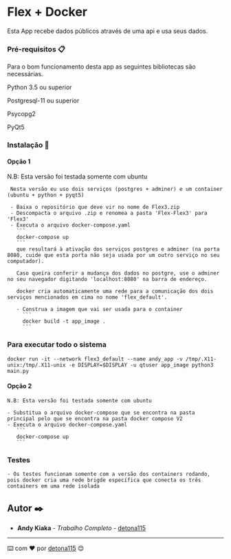 # Flex + Docker

Esta App recebe dados públicos através de uma api e usa seus dados.

### Pré-requisitos 📋

Para o bom funcionamento desta app as seguintes bibliotecas são necessárias.

Python 3.5 ou superior

Postgresql-11 ou superior

Psycopg2

PyQt5

### Instalação 🔧

#### Opção 1

   N.B: Esta versão foi testada somente com ubuntu

     Nesta versão eu uso dois serviços (postgres + adminer) e um container (ubuntu + python + pyqt5)

     - Baixa o repositório que deve vir no nome de Flex3.zip 
     - Descompacta o arquivo .zip e renomea a pasta 'Flex-Flex3' para 'Flex3'
     - Executa o arquivo docker-compose.yaml
       ```
       docker-compose up
       ```
       que resultará à ativação dos serviços postgres e adminer (na porta 8080, cuide que esta porta não seja usada por um outro serviço no seu computador).

       Caso queira conferir a mudança dos dados no postgre, use o adminer no seu navegador digitando 'localhost:8080' na barra de endereço.

       docker cria automaticamente uma rede para a comunicação dos dois serviços mencionados em cima no nome 'flex_default'.

       - Construa a imagem que vai ser usada para o container
         ```
         docker build -t app_image .
         ```


   ### Para executar todo o sistema

   ```
   docker run -it --network flex3_default --name andy_app -v /tmp/.X11-unix:/tmp/.X11-unix -e DISPLAY=$DISPLAY -u qtuser app_image python3 main.py
   ```
   
#### Opção 2

    N.B: Esta versão foi testada somente com ubuntu
    
    - Substitua o arquivo docker-compose que se encontra na pasta principal pelo que se encontra na pasta docker compose V2 
    - Executa o arquivo docker-compose.yaml
       ```
       docker-compose up
       ```
       
### Testes
    - Os testes funcionam somente com a versão dos containers rodando, pois docker cria uma rede brigde específica que conecta os três containers em uma rede isolada

## Autor ✒️

* **Andy Kiaka** - *Trabalho Completo* - [detona115](https://github.com/detona115)

---
⌨️ com ❤️ por [detona115](https://github.com/detona115) 😊


